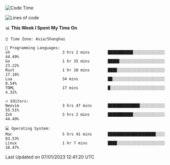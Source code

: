 <!--START_SECTION:waka-->
![Code Time](http://img.shields.io/badge/Code%20Time-1%2C105%20hrs%205%20mins-blue)

![Lines of code](https://img.shields.io/badge/From%20Hello%20World%20I%27ve%20Written-24%20Thousand%20lines%20of%20code-blue)

📊 **This Week I Spent My Time On** 

```text
⌚︎ Time Zone: Asia/Shanghai

💬 Programming Languages: 
sh                       3 hrs 2 mins        ███████████░░░░░░░░░░░░░░   44.49% 
Go                       1 hr 35 mins        █████░░░░░░░░░░░░░░░░░░░░   23.22% 
Rust                     1 hr 10 mins        ████░░░░░░░░░░░░░░░░░░░░░   17.16% 
Lua                      34 mins             ██░░░░░░░░░░░░░░░░░░░░░░░   8.54% 
TOML                     17 mins             █░░░░░░░░░░░░░░░░░░░░░░░░   4.32%

🔥 Editors: 
Neovim                   3 hrs 47 mins       ██████████████░░░░░░░░░░░   55.51% 
Zsh                      3 hrs 2 mins        ███████████░░░░░░░░░░░░░░   44.49%

💻 Operating System: 
Mac                      5 hrs 41 mins       █████████████████████░░░░   83.53% 
Linux                    1 hr 7 mins         ████░░░░░░░░░░░░░░░░░░░░░   16.47%

```


 Last Updated on 07/01/2023 12:41:20 UTC
<!--END_SECTION:waka-->
